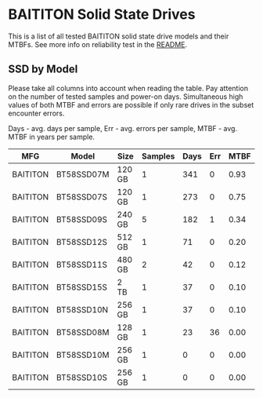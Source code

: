 BAITITON Solid State Drives
===========================

This is a list of all tested BAITITON solid state drive models and their MTBFs. See
more info on reliability test in the [README](https://github.com/linuxhw/SMART).

SSD by Model
------------

Please take all columns into account when reading the table. Pay attention on the
number of tested samples and power-on days. Simultaneous high values of both MTBF
and errors are possible if only rare drives in the subset encounter errors.

Days - avg. days per sample,
Err  - avg. errors per sample,
MTBF - avg. MTBF in years per sample.

| MFG       | Model              | Size   | Samples | Days  | Err   | MTBF |
|-----------|--------------------|--------|---------|-------|-------|------|
| BAITITON  | BT58SSD07M         | 120 GB | 1       | 341   | 0     | 0.93   |
| BAITITON  | BT58SSD07S         | 120 GB | 1       | 273   | 0     | 0.75   |
| BAITITON  | BT58SSD09S         | 240 GB | 5       | 182   | 1     | 0.34   |
| BAITITON  | BT58SSD12S         | 512 GB | 1       | 71    | 0     | 0.20   |
| BAITITON  | BT58SSD11S         | 480 GB | 2       | 42    | 0     | 0.12   |
| BAITITON  | BT58SSD15S         | 2 TB   | 1       | 37    | 0     | 0.10   |
| BAITITON  | BT58SSD10N         | 256 GB | 1       | 37    | 0     | 0.10   |
| BAITITON  | BT58SSD08M         | 128 GB | 1       | 23    | 36    | 0.00   |
| BAITITON  | BT58SSD10M         | 256 GB | 1       | 0     | 0     | 0.00   |
| BAITITON  | BT58SSD10S         | 256 GB | 1       | 0     | 0     | 0.00   |
